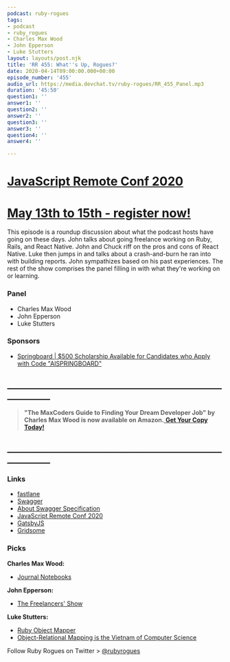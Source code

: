 ```yaml
---
podcast: ruby-rogues
tags:
- podcast
- ruby_rogues
- Charles Max Wood
- John Epperson
- Luke Stutters
layout: layouts/post.njk
title: 'RR 455: What''s Up, Rogues?'
date: 2020-04-14T09:00:00.000+00:00
episode_number: '455'
audio_url: https://media.devchat.tv/ruby-rogues/RR_455_Panel.mp3
duration: '45:50'
question1: ''
answer1: ''
question2: ''
answer2: ''
question3: ''
answer3: ''
question4: ''
answer4: ''

---
```

# [JavaScript Remote Conf 2020](https://devchat.tv/conferences/javascript-remote-2020/ "JavaScript Remote Conf 2020")

# [May 13th to 15th - register now!](https://devchat.tv/conferences/javascript-remote-2020/ "JavaScript Remote Conf 2020")

This episode is a roundup discussion about what the podcast hosts have going on these days. John talks about going freelance working on Ruby, Rails, and React Native. John and Chuck riff on the pros and cons of React Native. Luke then jumps in and talks about a crash-and-burn he ran into with building reports. John sympathizes based on his past experiences. The rest of the show comprises the panel filling in with what they're working on or learning.

### **Panel**

* Charles Max Wood
* John Epperson
* Luke Stutters

### **Sponsors**

* [Springboard  | $500 Scholarship Available for Candidates who Apply with Code "AISPRINGBOARD"](http://go.thoughtleaders.io/1781520200415)

## **____________________________________________________________**

> **"The MaxCoders Guide to Finding Your Dream Developer Job" by Charles Max Wood is now available on Amazon.**[ **Get Your Copy Today!**](https://www.amazon.com/gp/product/B081MBL5C9/ref=as_li_ss_tl?ie=UTF8&linkCode=sl1&tag=devchattv-20&linkId=9d61363241636e2546ef46abba198746&language=en_US)

## **____________________________________________________________**

### **Links**

* [fastlane](https://fastlane.tools/)
* [Swagger](https://swagger.io/)
* [About Swagger Specification](https://swagger.io/docs/specification/about/)
* [JavaScript Remote Conf 2020](https://devchat.tv/conferences/javascript-remote-2020/)
* [GatsbyJS](https://www.gatsbyjs.org/)
* [Gridsome](https://gridsome.org/)

### **Picks**

**Charles Max Wood:**

* [Journal Notebooks](https://www.amazon.com/slp/journal-notebooks/qb4rfgvfctf6952)

**John Epperson:**

* [The Freelancers' Show](https://devchat.tv/freelancers/)

**Luke Stutters:**

* [Ruby Object Mapper](https://rom-rb.org/)
* [Object-Relational Mapping is the Vietnam of Computer Science](https://blog.codinghorror.com/object-relational-mapping-is-the-vietnam-of-computer-science/)

Follow Ruby Rogues on Twitter > [@rubyrogues](https://twitter.com/rubyrogues)